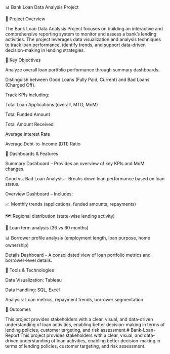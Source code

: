 📊 Bank Loan Data Analysis Project

🔹 Project Overview

The Bank Loan Data Analysis Project focuses on building an interactive and comprehensive reporting system to monitor and assess a bank’s lending activities. The project leverages data visualization and analysis techniques to track loan performance, identify trends, and support data-driven decision-making in lending strategies.

🔹 Key Objectives

Analyze overall loan portfolio performance through summary dashboards.

Distinguish between Good Loans (Fully Paid, Current) and Bad Loans (Charged Off).

Track KPIs including:

Total Loan Applications (overall, MTD, MoM)

Total Funded Amount

Total Amount Received

Average Interest Rate

Average Debt-to-Income (DTI) Ratio

🔹 Dashboards & Features

Summary Dashboard – Provides an overview of key KPIs and MoM changes.

Good vs. Bad Loan Analysis – Breaks down loan performance based on loan status.

Overview Dashboard – Includes:

📈 Monthly trends (applications, funded amounts, repayments)

🗺️ Regional distribution (state-wise lending activity)

🍩 Loan term analysis (36 vs 60 months)

📊 Borrower profile analysis (employment length, loan purpose, home ownership)

Details Dashboard – A consolidated view of loan portfolio metrics and borrower-level details.

🔹 Tools & Technologies

Data Visualization: Tableau 

Data Handling: SQL, Excel

Analysis: Loan metrics, repayment trends, borrower segmentation

🔹 Outcomes

This project provides stakeholders with a clear, visual, and data-driven understanding of loan activities, enabling better decision-making in terms of lending policies, customer targeting, and risk assessment.# Bank-Loan-Report
This project provides stakeholders with a clear, visual, and data-driven understanding of loan activities, enabling better decision-making in terms of lending policies, customer targeting, and risk assessment.
